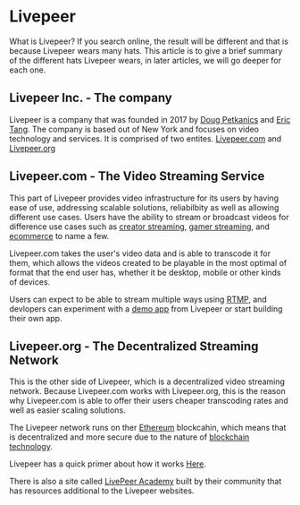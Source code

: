 # Livepeer

What is Livepeer? If you search online, the result will be different and that is because Livepeer wears many hats. This article is to give a brief summary of the different hats Livepeer wears, in later articles, we will go deeper for each one.

## Livepeer Inc. - The company

Livepeer is a company that was founded in 2017 by [Doug Petkanics](https://www.linkedin.com/in/dougpetkanics/) and [Eric Tang](https://www.linkedin.com/in/ericxtang/). The company is based out of New York and focuses on video technology and services. It is comprised of two entites. [Livepeer.com](https://livepeer.com/) and [Livepeer.org](https://livepeer.org/)

## Livepeer.com - The Video Streaming Service

This part of Livepeer provides video infrastructure for its users by having ease of use, addressing scalable solutions, reliabilbity as well as allowing different use cases. Users have the ability to stream or broadcast videos for difference use cases such as [creator streaming](https://livepeer.com/use-cases/creator-platforms), [gamer streaming](https://livepeer.com/use-cases/game-streaming-platforms), and  [ecommerce](https://livepeer.com/use-cases/ecommerce) to name a few. 

Livepeer.com takes the user's video data and is able to transcode it for them, which allows the videos created to be playable in the most optimal of format that the end user has, whether it be desktop, mobile or other kinds of devices.

Users can expect to be able to stream multiple ways using [RTMP](https://en.wikipedia.org/wiki/Real-Time_Messaging_Protocol), and devlopers can experiment with a [demo app](https://livepeer.com/docs/guides/application-development/example-app) from Livepeer or start building their own app.

## Livepeer.org - The Decentralized Streaming Network

This is the other side of Livepeer, which is a decentralized video streaming network. Because Livepeer.com works with Livepeer.org, this is the reason why Livepeer.com is able to offer their users cheaper transcoding rates and well as easier scaling solutions.

The Livepeer network runs on ther [Ethereum](https://en.wikipedia.org/wiki/Ethereum) blockcahin, which means that is decentralized and more secure due to the nature of [blockchain technology](https://en.wikipedia.org/wiki/Blockchain).

Livepeer has a quick primer about how it works [Here](https://livepeer.org/primer).

There is also a site called [LivePeer Academy](https://livepeer.academy/) built by their community that has resources additional to the Livepeer websites.
